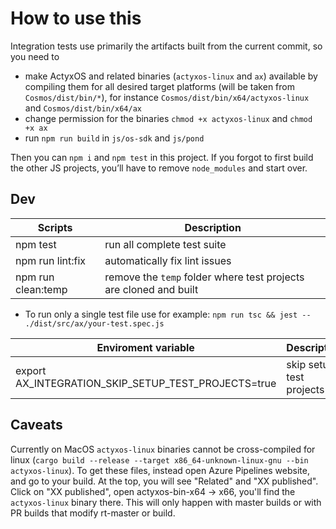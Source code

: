 # How to use this

Integration tests use primarily the artifacts built from the current commit, so you need to

- make ActyxOS and related binaries (`actyxos-linux` and `ax`) available by compiling them for all desired target platforms (will be taken from `Cosmos/dist/bin/*`), for instance `Cosmos/dist/bin/x64/actyxos-linux` and `Cosmos/dist/bin/x64/ax`
- change permission for the binaries `chmod +x actyxos-linux` and `chmod +x ax`
- run `npm run build` in `js/os-sdk` and `js/pond`

Then you can `npm i` and `npm test` in this project. If you forgot to first build the other JS projects, you’ll have to remove `node_modules` and start over.

## Dev

| Scripts            | Description                                                       |
|--------------------|-------------------------------------------------------------------|
| npm test           | run all complete test suite                                       |
| npm run lint:fix   | automatically fix lint issues                                     |
| npm run clean:temp | remove the `temp` folder where test projects are cloned and built |

- To run only a single test file use for example: `npm run tsc && jest -- ./dist/src/ax/your-test.spec.js`

| Enviroment variable                                 | Description              |
|-----------------------------------------------------|--------------------------|
| export AX_INTEGRATION_SKIP_SETUP_TEST_PROJECTS=true | skip setup test projects |

## Caveats

Currently on MacOS `actyxos-linux` binaries cannot be cross-compiled for linux (`cargo build --release --target x86_64-unknown-linux-gnu --bin actyxos-linux`). To get these files, instead open Azure Pipelines website, and go to your build. At the top, you will see "Related" and "XX published". Click on "XX published", open actyxos-bin-x64 -> x66, you'll find the `actyxos-linux` binary there. This will only happen with master builds or with PR builds that modify rt-master or build.
